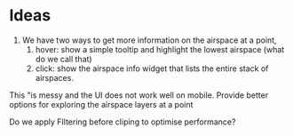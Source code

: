 # Ideas

1. We have two ways to get more information on the airspace at a point,
   1. hover: show a simple tooltip and highlight the lowest airspace (what do we call that)
   2. click: show the airspace info widget that lists the entire stack of airspaces.

This "is messy and the UI does not work well on mobile. Provide better options for exploring the airspace layers at a point


Do we apply FIltering before cliping to optimise performance?
